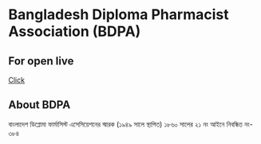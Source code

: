 # Bangladesh Diploma Pharmacist Association (BDPA)

## For open live

[Click](https://bdpa.netlify.app)

## About BDPA

বাংলাদেশ ডিপ্লোমা ফার্মাসিস্ট এসেসিয়েশনের স্মারক (১৯৪৯ সালে স্থাপিত)
১৮৬০ সালের ২১ নং আইনে নিবন্ধিত নং- ৩৮৪
